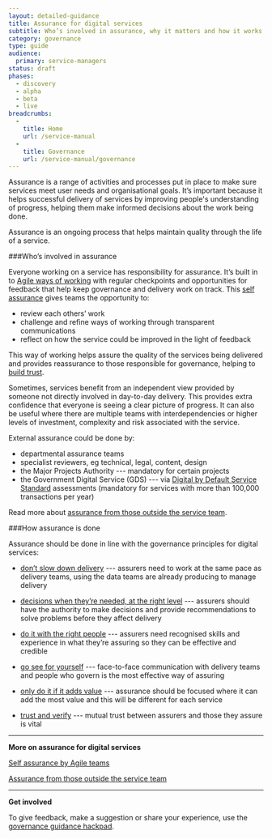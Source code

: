 ```yaml
---
layout: detailed-guidance
title: Assurance for digital services
subtitle: Who’s involved in assurance, why it matters and how it works
category: governance
type: guide
audience:
  primary: service-managers
status: draft
phases:
  - discovery
  - alpha
  - beta
  - live
breadcrumbs:
  -
    title: Home
    url: /service-manual
  -
    title: Governance
    url: /service-manual/governance
---
```


Assurance is a range of activities and processes put in place to make sure services meet user needs and organisational goals. It’s important because it helps successful delivery of services by improving people's understanding of progress, helping them make informed decisions about the work being done.

Assurance is an ongoing process that helps maintain quality through the life of a service.

###Who’s involved in assurance

Everyone working on a service has responsibility for assurance. It’s built in to [Agile ways of working](/service-manual/agile/index) with regular checkpoints and opportunities for feedback that help keep governance and delivery work on track. This [self assurance](/service-manual/governance/self-assurance-by-agile-teams) gives teams the opportunity to:

+ review each others’ work
+ challenge and refine ways of working through transparent communications
+ reflect on how the service could be improved in the light of feedback

This way of working helps assure the quality of the services being delivered and provides reassurance to those responsible for governance, helping to [build trust](/service-manual/governance/governance-principles#trust-and-verify).

Sometimes, services benefit from an independent view provided by someone not directly involved in day-to-day delivery. This provides extra confidence that everyone is seeing a clear picture of progress. It can also be useful where there are multiple teams with interdependencies or higher levels of investment, complexity and risk associated with the service. 

External assurance could be done by:

+ departmental assurance teams
+ specialist reviewers, eg technical, legal, content, design 
+ the Major Projects Authority --- mandatory for certain projects
+ the Government Digital Service (GDS) --- via [Digital by Default Service Standard](/service-manual/digital-by-default) assessments (mandatory for services with more than 100,000 transactions per year)

Read more about [assurance from those outside the service team](/service-manual/governance/assurance-from-those-outside-the-service-team).

###How assurance is done

Assurance should be done in line with the governance principles for digital services:

+ [don’t slow down delivery](https://www.gov.uk/service-manual/governance/governance-principles#dont-slow-down-delivery) --- assurers need to work at the same pace as delivery teams, using the data teams are already producing to manage delivery

+ [decisions when they’re needed, at the right level](/service-manual/governance/governance-principles#decisions-when-theyre-needed-at-the-right-level) --- assurers should have the authority to make decisions and provide recommendations to solve problems before they affect delivery

+ [do it with the right people](/service-manual/governance/governance-principles#do-it-with-the-right-people) --- assurers need recognised skills and experience in what they’re assuring so they can be effective and credible

+ [go see for yourself](/service-manual/governance/governance-principles#go-see-for-yourself) --- face-to-face communication with delivery teams and people who govern is the most effective way of assuring

+ [only do it if it adds value](/service-manual/governance/governance-principles#only-do-it-if-it-adds-value) --- assurance should be focused where it can add the most value and this will be different for each service

+ [trust and verify](/service-manual/governance/governance-principles#trust-and-verify) --- mutual trust between assurers and those they assure is vital

<hr>

**More on assurance for digital services**

[Self assurance by Agile teams](/service-manual/governance/self-assurance-by-agile-teams)

[Assurance from those outside the service team](/service-manual/governance/assurance-from-those-outside-the-service-team)

<hr>

**Get involved**

To give feedback, make a suggestion or share your experience, use the [governance guidance hackpad](https://gds-governance-guidance.hackpad.com/Introduction-to-governance-for-service-delivery-KvxJZEmVmdb).

